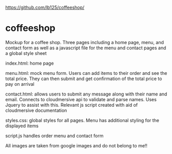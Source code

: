 https://github.com/lb125/coffeeshop/
# coffeeshop
Mockup for a coffee shop. Three pages including a home page, menu, and contact form as well as a javascript file for the menu and contact pages and a global style sheet

index.html:
  home page
  
menu.html:
  mock menu form. Users can add items to their order and see the total price. They can then submit and get confirmation of the total price to pay on arrival
  
contact.html:
  allows users to submit any message along with their name and email. Connects to cloudmersive api to validate and parse names. Uses Jquery to assist with this. Relevant js script created with aid of cloudmersive documentation
  
styles.css:
  global styles for all pages. Menu has additional styling for the displayed items
  
script.js 
  handles order menu and contact form
  
  
All images are taken from google images and do not belong to me!!
